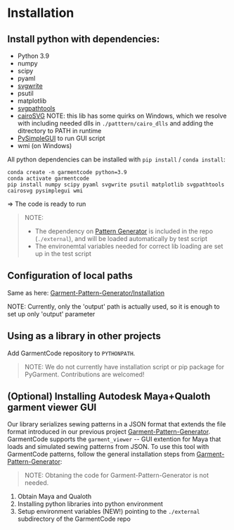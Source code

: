 # Installation

## Install python with dependencies:

* Python 3.9
* numpy
* scipy
* pyaml
* [svgwrite](https://pypi.org/project/svgwrite/)
* psutil
* matplotlib
* [svgpathtools](https://github.com/mathandy/svgpathtools)
* [cairoSVG](https://cairosvg.org/)
    NOTE: this lib has some quirks on Windows, which we resolve with including needed dlls in `./patttern/cairo_dlls` and adding the ditrectory to PATH in runtime
* [PySimpleGUI](https://github.com/PySimpleGUI/PySimpleGUI) to run GUI script
* wmi (on Windows)

All python dependencies can be installed with `pip install` / `conda install`:

```
conda create -n garmentcode python=3.9
conda activate garmentcode
pip install numpy scipy pyaml svgwrite psutil matplotlib svgpathtools cairosvg pysimplegui wmi
```

=> The code is ready to run

> NOTE: 
> * The dependency on [Pattern Generator](https://github.com/maria-korosteleva/Garment-Pattern-Generator) is included in the repo (`./external`), and will be loaded automatically by test script
> * The environemtal variables needed for correct lib loading are set up in the test script

## Configuration of local paths

Same as here: [Garment-Pattern-Generator/Installation](https://github.com/maria-korosteleva/Garment-Pattern-Generator/blob/master/docs/Installation.md#local-paths-setup)

NOTE: Currently, only the 'output' path is actually used, so it is enough to set up only 'output' parameter

## Using as a library in other projects

Add GarmentCode repository to `PYTHONPATH`.

> NOTE: We do not currently have installation script or pip package for PyGarment. Contributions are welcomed!

## (Optional) Installing Autodesk Maya+Qualoth garment viewer GUI

Our library serializes sewing patterns in a JSON format that extends the file format introduced in our previous project [Garment-Pattern-Generator](https://github.com/maria-korosteleva/Garment-Pattern-Generator/). GarmentCode supports the `garment_viewer` -- GUI extention for Maya that loads and simulated sewing patterns from JSON. To use this tool with GarmentCode patterns, follow the general installation steps from [Garment-Pattern-Generator](https://github.com/maria-korosteleva/Garment-Pattern-Generator/blob/master/docs/Installation.md): 

> NOTE: Obtaning the code for Garment-Pattern-Generator is not needed.

1. Obtain Maya and Qualoth
1. Installing python libraries into python environment
1. Setup environment variables (NEW!) pointing to the `./external` subdirectory of the GarmentCode repo

